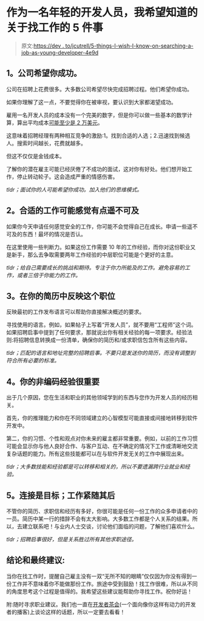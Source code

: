 # 作为一名年轻的开发人员，我希望知道的关于找工作的 5 件事

> 原文:[https://dev . to/jcutrell/5-things-I-wish-I-know-on-searching-a-job-as-young-developer-4e9d](https://dev.to/jcutrell/5-things-i-wish-i-knew-about-searching-for-a-job-as-a-young-developer-4e9d)

## [](#1-companies-want-you-to-succeed)1。公司希望你成功。

公司在招聘上花费很多。大多数公司希望尽快完成招聘过程。他们希望你成功。

如果你理解了这一点，不要觉得你在被审视，要认识到大家都渴望成功。

雇用一名开发人员的成本没有一个完美的数字，但是你可以做一些基本的数学计算，算出平均成本[可能至少是 2 万美元](https://blog.qualified.io/the-hidden-cost-of-hiring-engineers-22-750-hire-3a53e16b78c3)。

这意味着招聘经理有两种相互竞争的激励:1。找到合适的人选；2.迅速找到候选人。搜索时间越长，花费就越多。

但这不仅仅是金钱成本。

了解你的潜在雇主可能已经厌倦了不成功的面试，这对你有好处。他们想开始工作，停止转动轮子。这会造成严重的情感伤害。

*tldr；面试你的人可能希望你成功。加入他们的思维模式。*

## [](#2-the-right-job-might-feel-slightly-out-of-reach)2。合适的工作可能感觉有点遥不可及

如果你今天申请任何感觉安全的工作，你可能不会觉得自己在成长。申请一些遥不可及的东西！最坏的情况是否认。

在这里使用一些判断力。如果这份工作需要 10 年的工作经验，而你对这份职业又是新手，那么去争取需要两年工作经验的中层职位可能是个更好的主意。

*tldr；给自己需要成长的挑战和期待。专注于你力所能及的工作。避免容易的工作，或者三倍于你能力的工作。*

## [](#3-reflect-the-posting-in-your-resum%C3%A9)3。在你的简历中反映这个职位

反映最初的工作发布语言可以帮助你直接解决概述的要求。

寻找使用的语言。例如，如果帖子上写着“开发人员”，就不要用“工程师”这个词。如果招聘启事中提到了任何要求，那就说出你有相关经验的每一项要求。经验法则:将招聘信息转换成一份清单，确保你的简历和/或求职信包含所有这些内容。

*tldr；匹配的语言和地址完整的招聘启事。不要只是发送你的简历，而没有调整到符合所有必要的标准。*

## [](#4-your-noncoding-experience-matters)4。你的非编码经验很重要

出于几个原因，您在生活和职业的其他领域学到的东西与您作为开发人员的经历相关。

首先，你的推理能力和你在不同领域建立的心智模型可能直接或间接地转移到软件开发中。

第二，你的习惯、个性和观点对你未来的雇主都非常重要。例如，以前的工作习惯可能会显示你与他人良好合作、与客户互动、在不确定的情况下工作或清晰地交流复杂话题的能力。所有这些技能都可以在与软件开发无关的工作中展现出来。

*tldr；大多数技能和经验都是可以转移和相关的，所以不要遗漏跨行业就业和经验。*

## [](#5-connections-are-the-goal-a-job-comes-after)5。连接是目标；工作紧随其后

不管你的简历、求职信和经历有多好，你很可能是任何一份工作的众多申请者中的一员。简历中某一行的措辞不会有太大影响。大多数工作都是个人关系的结果。所以，去建立联系吧！与业内人士交谈，讨论他们面临的问题，了解他们喜欢什么。

*tldr；招聘启事很好，但是关系胜过所有其他求职途径。*

## [](#conclusion-and-a-final-recommendation)结论和最终建议:

当你在找工作时，提醒自己雇主没有一双“无所不知的眼睛”仅仅因为你没有得到一份工作并不意味着你不能做那份工作。旅途中受到鼓励！找工作很难，所以从不同的角度思考这个过程是值得的。我希望这些建议能帮助你寻找工作。祝你好运！

附:随时寻求职业建议。我们也一直在[开发者茶会](https://spec.fm/podcasts/developer-tea)(一个面向像你这样有动力的开发者的播客)上谈论这样的话题，所以一定要去看看！